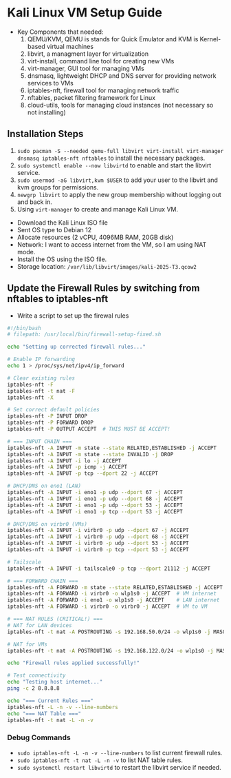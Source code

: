 # Kali Linux VM Setup Guide

- Key Components that needed:
  1. QEMU/KVM, QEMU is stands for Quick Emulator and KVM is Kernel-based virtual machines
  2. libvirt, a managment layer for virtualization
  3. virt-install, command line tool for creating new VMs
  4. virt-manager, GUI tool for managing VMs
  5. dnsmasq, lightweight DHCP and DNS server for providing network services to VMs
  6. iptables-nft, firewall tool for managing network traffic
  7. nftables, packet filtering framework for Linux
  8. cloud-utils, tools for managing cloud instances (not necessary so not installing)

## Installation Steps

1. `sudo pacman -S --needed qemu-full libvirt virt-install virt-manager dnsmasq iptables-nft nftables` to install the necessary packages.
2. `sudo systemctl enable --now libvirtd` to enable and start the libvirt service.
3. `sudo usermod -aG libvirt,kvm $USER` to add your user to the libvirt and kvm groups for permissions.
4. `newgrp libvirt` to apply the new group membership without logging out and back in.
5. Using `virt-manager` to create and manage Kali Linux VM.

- Download the Kali Linux ISO file
- Sent OS type to Debian 12
- Allocate resources (2 vCPU, 4096MB RAM, 20GB disk)
- Network: I want to access internet from the VM, so I am using NAT mode.
- Install the OS using the ISO file.
- Storage location: `/var/lib/libvirt/images/kali-2025-T3.qcow2`

## Update the Firewall Rules by switching from nftables to iptables-nft

- Write a script to set up the firewal rules

```bash
#!/bin/bash
# filepath: /usr/local/bin/firewall-setup-fixed.sh

echo "Setting up corrected firewall rules..."

# Enable IP forwarding
echo 1 > /proc/sys/net/ipv4/ip_forward

# Clear existing rules
iptables-nft -F
iptables-nft -t nat -F
iptables-nft -X

# Set correct default policies
iptables-nft -P INPUT DROP
iptables-nft -P FORWARD DROP
iptables-nft -P OUTPUT ACCEPT  # THIS MUST BE ACCEPT!

# === INPUT CHAIN ===
iptables-nft -A INPUT -m state --state RELATED,ESTABLISHED -j ACCEPT
iptables-nft -A INPUT -m state --state INVALID -j DROP
iptables-nft -A INPUT -i lo -j ACCEPT
iptables-nft -A INPUT -p icmp -j ACCEPT
iptables-nft -A INPUT -p tcp --dport 22 -j ACCEPT

# DHCP/DNS on eno1 (LAN)
iptables-nft -A INPUT -i eno1 -p udp --dport 67 -j ACCEPT
iptables-nft -A INPUT -i eno1 -p udp --dport 68 -j ACCEPT
iptables-nft -A INPUT -i eno1 -p udp --dport 53 -j ACCEPT
iptables-nft -A INPUT -i eno1 -p tcp --dport 53 -j ACCEPT

# DHCP/DNS on virbr0 (VMs)
iptables-nft -A INPUT -i virbr0 -p udp --dport 67 -j ACCEPT
iptables-nft -A INPUT -i virbr0 -p udp --dport 68 -j ACCEPT
iptables-nft -A INPUT -i virbr0 -p udp --dport 53 -j ACCEPT
iptables-nft -A INPUT -i virbr0 -p tcp --dport 53 -j ACCEPT

# Tailscale
iptables-nft -A INPUT -i tailscale0 -p tcp --dport 21112 -j ACCEPT

# === FORWARD CHAIN ===
iptables-nft -A FORWARD -m state --state RELATED,ESTABLISHED -j ACCEPT
iptables-nft -A FORWARD -i virbr0 -o wlp1s0 -j ACCEPT  # VM internet
iptables-nft -A FORWARD -i eno1 -o wlp1s0 -j ACCEPT    # LAN internet
iptables-nft -A FORWARD -i virbr0 -o virbr0 -j ACCEPT  # VM to VM

# === NAT RULES (CRITICAL!) ===
# NAT for LAN devices
iptables-nft -t nat -A POSTROUTING -s 192.168.50.0/24 -o wlp1s0 -j MASQUERADE

# NAT for VMs
iptables-nft -t nat -A POSTROUTING -s 192.168.122.0/24 -o wlp1s0 -j MASQUERADE

echo "Firewall rules applied successfully!"

# Test connectivity
echo "Testing host internet..."
ping -c 2 8.8.8.8

echo "=== Current Rules ==="
iptables-nft -L -n -v --line-numbers
echo "=== NAT Table ==="
iptables-nft -t nat -L -n -v
```

### Debug Commands

- `sudo iptables-nft -L -n -v --line-numbers` to list current firewall rules.
- `sudo iptables-nft -t nat -L -n -v` to list NAT table rules.
- `sudo systemctl restart libvirtd` to restart the libvirt service if needed.
